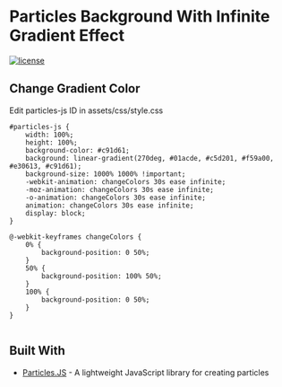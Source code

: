 # Particles Background With Infinite Gradient Effect

[![license](https://img.shields.io/github/license/mashape/apistatus.svg)](https://github.com/imkrunal/particles-with-infinite-gradient/blob/master/LICENSE.md)

## Change Gradient Color

Edit particles-js ID in assets/css/style.css

```
#particles-js {
    width: 100%;
    height: 100%;
    background-color: #c91d61;
    background: linear-gradient(270deg, #01acde, #c5d201, #f59a00, #e30613, #c91d61);
    background-size: 1000% 1000% !important;
    -webkit-animation: changeColors 30s ease infinite;
    -moz-animation: changeColors 30s ease infinite;
    -o-animation: changeColors 30s ease infinite;
    animation: changeColors 30s ease infinite;
    display: block;
}

@-webkit-keyframes changeColors {
    0% {
        background-position: 0 50%;
    }
    50% {
        background-position: 100% 50%;
    }
    100% {
        background-position: 0 50%;
    }
}


```

## Built With

* [Particles.JS](https://github.com/VincentGarreau/particles.js/) - A lightweight JavaScript library for creating particles